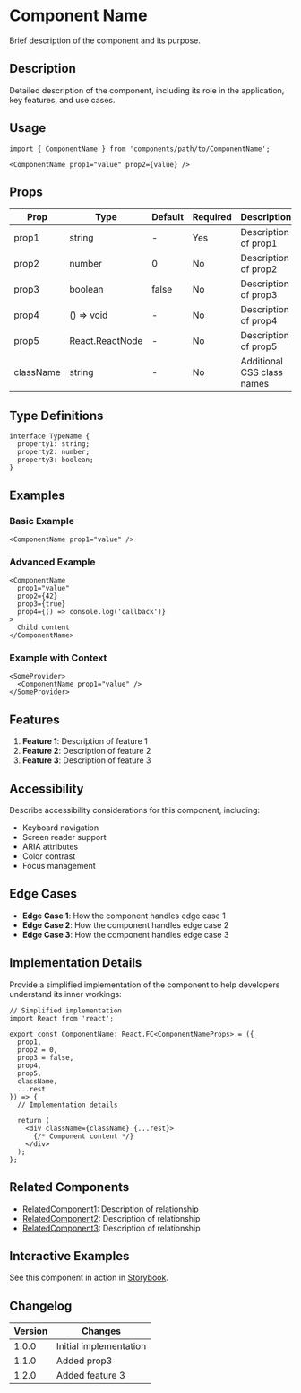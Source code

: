 # Component Name

Brief description of the component and its purpose.

## Description

Detailed description of the component, including its role in the application, key features, and use cases.

## Usage

```tsx
import { ComponentName } from 'components/path/to/ComponentName';

<ComponentName prop1="value" prop2={value} />
```

## Props

| Prop | Type | Default | Required | Description |
|------|------|---------|----------|-------------|
| prop1 | string | - | Yes | Description of prop1 |
| prop2 | number | 0 | No | Description of prop2 |
| prop3 | boolean | false | No | Description of prop3 |
| prop4 | () => void | - | No | Description of prop4 |
| prop5 | React.ReactNode | - | No | Description of prop5 |
| className | string | - | No | Additional CSS class names |

## Type Definitions

```tsx
interface TypeName {
  property1: string;
  property2: number;
  property3: boolean;
}
```

## Examples

### Basic Example

```tsx
<ComponentName prop1="value" />
```

### Advanced Example

```tsx
<ComponentName 
  prop1="value"
  prop2={42}
  prop3={true}
  prop4={() => console.log('callback')}
>
  Child content
</ComponentName>
```

### Example with Context

```tsx
<SomeProvider>
  <ComponentName prop1="value" />
</SomeProvider>
```

## Features

1. **Feature 1**: Description of feature 1
2. **Feature 2**: Description of feature 2
3. **Feature 3**: Description of feature 3

## Accessibility

Describe accessibility considerations for this component, including:

- Keyboard navigation
- Screen reader support
- ARIA attributes
- Color contrast
- Focus management

## Edge Cases

- **Edge Case 1**: How the component handles edge case 1
- **Edge Case 2**: How the component handles edge case 2
- **Edge Case 3**: How the component handles edge case 3

## Implementation Details

Provide a simplified implementation of the component to help developers understand its inner workings:

```tsx
// Simplified implementation
import React from 'react';

export const ComponentName: React.FC<ComponentNameProps> = ({
  prop1,
  prop2 = 0,
  prop3 = false,
  prop4,
  prop5,
  className,
  ...rest
}) => {
  // Implementation details
  
  return (
    <div className={className} {...rest}>
      {/* Component content */}
    </div>
  );
};
```

## Related Components

- [RelatedComponent1](./RelatedComponent1.md): Description of relationship
- [RelatedComponent2](./RelatedComponent2.md): Description of relationship
- [RelatedComponent3](./RelatedComponent3.md): Description of relationship

## Interactive Examples

See this component in action in [Storybook](http://localhost:6006/?path=/story/category-componentname--basic).

## Changelog

| Version | Changes |
|---------|---------|
| 1.0.0 | Initial implementation |
| 1.1.0 | Added prop3 |
| 1.2.0 | Added feature 3 |
